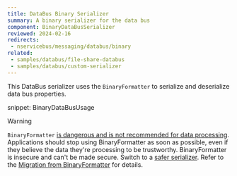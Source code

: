 ```yaml
---
title: DataBus Binary Serializer
summary: A binary serializer for the data bus
component: BinaryDataBusSerializer
reviewed: 2024-02-16
redirects:
 - nservicebus/messaging/databus/binary
related:
 - samples/databus/file-share-databus
 - samples/databus/custom-serializer
---
```


This DataBus serializer uses the `BinaryFormatter` to serialize and deserialize data bus properties.

snippet: BinaryDataBusUsage

> [!WARNING]
> `BinaryFormatter` [is dangerous and is not recommended for data processing](https://aka.ms/binaryformatter). Applications should stop using BinaryFormatter as soon as possible, even if they believe the data they're processing to be trustworthy. BinaryFormatter is insecure and can't be made secure. Switch to a [safer serializer](/nservicebus/messaging/claimcheck/#serialization). Refer to the [Migration from BinaryFormatter](/nservicebus/upgrades/7to8/databus.md#migration-from-binaryformatter) for details.
